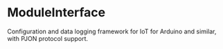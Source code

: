 # ModuleInterface
Configuration and data logging framework for IoT for Arduino and similar, with PJON protocol support.
